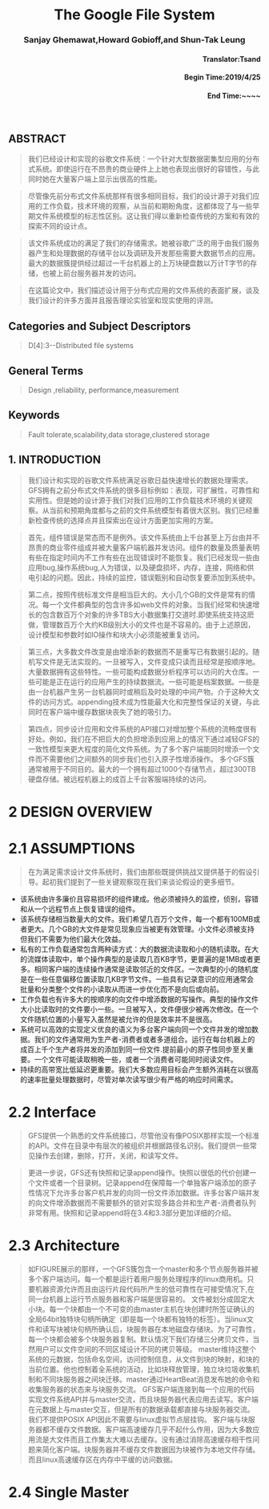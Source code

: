 <h1 align="center">The Google File System</h1>
<h3 align="center">Sanjay Ghemawat,Howard Gobioff,and Shun-Tak Leung</h3>
<h4 align="right">Translator:Tsand</h4>
<h4 align="right">Begin Time:2019/4/25</h4>
<h4 align="right">End Time:~~~~       </h4>

<br>

## ABSTRACT
> 我们已经设计和实现的谷歌文件系统：一个针对大型数据密集型应用的分布式系统。即使运行在不昂贵的商业硬件上上她也表现出很好的容错性，与此同时她在大量客户端上显示出很高的性能。

> 尽管像先前分布式文件系统那样有很多相同目标，我们的设计源于对我们应用的工作负载，技术环境的观察，从当前和期盼角度，这都体现了与一些早期文件系统模型的标志性区别。这让我们得以重新检查传统的方案和有效的探索不同的设计点。

> 该文件系统成功的满足了我们的存储需求。她被谷歌广泛的用于由我们服务器产生和处理数据的存储平台以及调研及开发那些需要大数据节点的应用。最大的数据簇提供经过超过一千台机器上的上万块硬盘数以万计T字节的存储，也被上前台服务器并发的访问。

> 在这篇论文中，我们描述设计用于分布式应用的文件系统的表面扩展，谈及我们设计的许多方面并且报告理论实验室和现实使用的评测。

## Categories and Subject Descriptors

> D[4]:3--Distributed file systems

## General Terms

> Design ,reliability, performance,measurement

## Keywords

> Fault tolerate,scalability,data storage,clustered storage

## 1. INTRODUCTION

> 我们设计和实现的谷歌文件系统满足谷歌日益快速增长的数据处理需求。GFS拥有之前分布式文件系统的很多目标例如：表现，可扩展性，可靠性和实用性。但是她的设计源于我们对我们应用的工作负载技术环境的关键观察。从当前和预期角度都与之前的文件系统模型有着很大区别。我们已经重新检查传统的选择点并且探索出在设计方面更加实用的方案。

> 首先，组件错误是常态而不是例外。该文件系统由上千台甚至上万台由并不昂贵的商业零件组成并被大量客户端机器并发访问。组件的数量及质量表明有些在指定时间内不工作有些在出现错误时不能恢复。我们已经发现一些由应用bug,操作系统bug,人为错误，以及硬盘损坏，内存，连接，网络和供电引起的问题。因此，持续的监控，错误甄别和自动恢复要添加到系统中。

> 第二点，按照传统标准文件是相当巨大的。大小几个GB的文件是常有的情况。每一个文件都典型的包含许多如web文件的对象。当我们经常和快速增长的包含数百万个对象的许多TBS大小数据集打交道时.即使系统支持这麽做，管理数百万个大约KB级别大小的文件也是不容易的。由于上述原因，设计模型和参数时如IO操作和块大小必须能被重复访问。

> 第三点，大多数文件改变是由增添新的数据而不是重写已有数据引起的。随机写文件是无法实现的。一旦被写入，文件变成只读而且经常是按顺序地。大量数据拥有这些特性。一些可能构成数据分析程序可以访问的大仓库。一些可能是正在运行的应用产生的持续数据流。一些可能是档案数据。一些是由一台机器产生另一台机器同时或稍后及时处理的中间产物。介于这种大文件的访问方式。appending技术成为性能最大化和完整性保证的关键，与此同时在客户端中缓存数据块丧失了她的吸引力。

> 第四点，同步设计应用和文件系统的API接口对增加整个系统的流畅度很有好处。例如，我们在不把巨大的负担增添到应用上的情况下通过减轻GFS的一致性模型来更大程度的简化文件系统。为了多个客户端能同时增添一个文件而不需要他们之间额外的同步我们也引入原子性增添操作。
  多个GFS簇通常被用于不同目的。最大的一个拥有超过1000个存储节点，超过300TB硬盘存储。被远程机器上的成百上千台客服端持续的访问。
  
#  2 DESIGN OVERVIEW
#  2.1 ASSUMPTIONS

> 在为满足需求设计文件系统时，我们由那些既提供挑战又提供基于的假设引导。起初我们提到了一些关键观察现在我们来谈论假设的更多细节。
+ 该系统由许多廉价且容易损坏的组件建成。他必须被持久的监控，侦别，容错和从一个远程节点上恢复错误的组件。
+ 该系统存储相当数量大的文件。我们希望几百万个文件，每一个都有100MB或者更大。几个GB的大文件是常见现象应当被更有效管理。小文件必须被支持但我们不需要为他们最大化效益。
+ 私有的工作负载通常包含两种读方式：大的数据流读取和小的随机读取。在大的流媒体读取中，单个操作典型的是读取几百KB字节，更普遍的是1MB或者更多。相同客户端的连续操作通常是读取邻近的文件区。一次典型的小的随机度是在一些任意偏移位置读取几KB字节文件。一些具有记录意识的应用通常会批量和分类整个文件的小读取从而进一步优化而不是向后或向前。
+ 工作负载也有许多大的按顺序的向文件中增添数据的写操作。典型的操作文件大小比读取时的文件要小一些。一旦被写入，文件便很少被再次修改。在一个文件随机位置的小量写入虽然是被允许的但是效率并不是很高。
+ 系统可以高效的实现定义优良的语义为多台客户端向同一个文件并发的增加数据。我们的文件通常用为生产者-消费者或者多道组合。运行在每台机器上的成百上千个生产者将并发的添加到同一份文件.提前最小的原子性同步至关重要。一个文件可能读取稍晚一些，或者一个消费者可能同时阅读文件。
+ 持续的高带宽比低延迟更重要。我们大多数应用目标会产生额外消耗在以很高的速率批量处理数据时，尽管对单次读写很少有严格的响应时间需求。

# 2.2 Interface

> GFS提供一个熟悉的文件系统接口，尽管他没有像POSIX那样实现一个标准的API。文件在目录中有层次的被组织并根据路径名识别。我们提供一些常见操作去创建，删除，打开，关闭，和读写文件。

> 更进一步说，GFS还有快照和记录append操作。快照以很低的代价创建一个文件或者一个目录树。记录append在保障每一个单独客户端添加的原子性情况下允许多台客户机并发的向同一份文件添加数据。许多台客户端并发的向文件增添数据而不需要额外的锁对实现多路合并和生产者-消费者队列非常有用。快照和记录append将在3.4和3.3部分更加详细的介绍。

# 2.3 Architecture

> 如FIGURE展示的那样，一个GFS簇包含一个master和多个节点服务器并被多个客户端访问。每一个都是运行着用户服务处理程序的linux商用机。只要机器资源允许而且由运行片段代码所产生的低可靠性在可接受情况下,在同一台机器上运行节点服务器和客户端是很容易的。
> 文件被划分成固定大小块。每一个块都由一个不可变的由master主机在块创建时所签证确认的全局64bit独特块句柄所确定（即是每一个块都有独特的标签）。当linux文件和读写块被块句柄所确认后，块服务器在本地磁盘存储块。为了可靠性，每一个块都会被多个块服务器复制。默认情况下我们存储三分拷贝文件，当然用户可以文件空间的不同区域设计不同的拷贝等级。
> master维持这整个系统的元数据，包括命名空间，访问控制信息，从文件到块的映射，和块的当前位置。他也控制着全系统的活动，比如块释放管理，独立块垃圾收集机制和不同块服务器之间块迁移。master通过HeartBeat消息发布她的命令和收集服务器的状态来与块服务交流。
> GFS客户端连接到每一个应用的代码实现文件系统API并与master交流，而且块服务器代表应用去读写。客户端在元数据上与master交互，但是所有的数据承载都直接与块服务器交流。我们不提供POSIX API因此不需要与linux虚拟节点层挂钩。
> 客户端与块服务器都不缓存文件数据。客户端高速缓存几乎不起什么作用，因为大多数应用流是大文件而且工作集太大难以去缓存。没有通过消除高速缓存相干性问题来简化客户端。块服务器并不缓存文件数据因为块被作为本地文件存储。而且linux高速缓存区在内存中平缓的访问数据。

# 2.4 Single Master

> 
